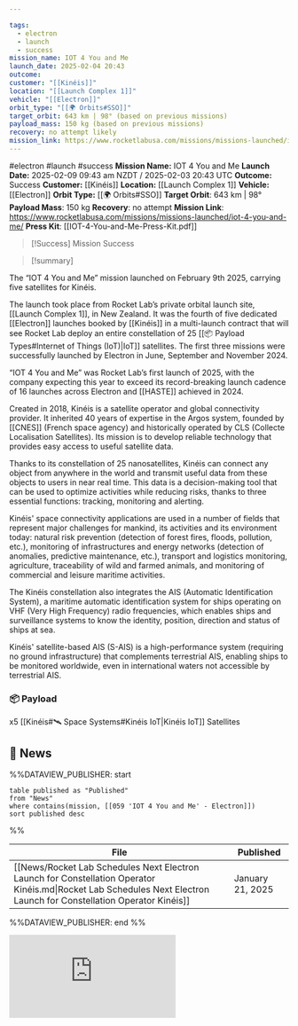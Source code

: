 ```yaml
---

tags:
  - electron
  - launch
  - success
mission_name: IOT 4 You and Me
launch_date: 2025-02-04 20:43
outcome: 
customer: "[[Kinéis]]"
location: "[[Launch Complex 1]]"
vehicle: "[[Electron]]"
orbit_type: "[[🌍 Orbits#SSO]]"
target_orbit: 643 km | 98° (based on previous missions)
payload_mass: 150 kg (based on previous missions)
recovery: no attempt likely
mission_link: https://www.rocketlabusa.com/missions/missions-launched/iot-4-you-and-me/
---
```


#electron #launch #success
**Mission Name:** IOT 4 You and Me
**Launch Date:** 2025-02-09 09:43 am NZDT / 2025-02-03 20:43 UTC
**Outcome:** Success
**Customer:** [[Kinéis]]
**Location:** [[Launch Complex 1]]
**Vehicle:** [[Electron]]
**Orbit Type:** [[🌍 Orbits#SSO]]
**Target Orbit**: 643 km | 98°
**Payload Mass**: 150 kg 
**Recovery**: no attempt
**Mission Link**: https://www.rocketlabusa.com/missions/missions-launched/iot-4-you-and-me/
**Press Kit**: [[IOT-4-You-and-Me-Press-Kit.pdf]]

>[!Success] Mission Success

>[!summary]
>
The “IOT 4 You and Me” mission launched on February 9th 2025, carrying five satellites for Kinéis.
>
The launch took place from Rocket Lab’s private orbital launch site, [[Launch Complex 1]], in New Zealand. It was the fourth of five dedicated [[Electron]] launches booked by [[Kinéis]] in a multi-launch contract that will see Rocket Lab deploy an entire constellation of 25 [[📦 Payload Types#Internet of Things (IoT)|IoT]] satellites.  The first three missions were successfully launched by Electron in June, September and November 2024.
>
“IOT 4 You and Me” was Rocket Lab’s first launch of 2025, with the company expecting this year to exceed its record-breaking launch cadence of 16 launches across Electron and [[HASTE]] achieved in 2024.
>
Created in 2018, Kinéis is a satellite operator and global connectivity provider. It inherited 40 years of expertise in the Argos system, founded by [[CNES]] (French space agency) and historically operated by CLS (Collecte Localisation Satellites). Its mission is to develop reliable technology that provides easy access to useful satellite data.
>
Thanks to its constellation of 25 nanosatellites, Kinéis can connect any object from anywhere in the world and transmit useful data from these objects to users in near real time. This data is a decision-making tool that can be used to optimize activities while reducing risks, thanks to three essential functions: tracking, monitoring and alerting.
>
Kinéis' space connectivity applications are used in a number of fields that represent major challenges for mankind, its activities and its environment today: natural risk prevention (detection of forest fires, floods, pollution, etc.), monitoring of infrastructures and energy networks (detection of anomalies, predictive maintenance, etc.), transport and logistics monitoring, agriculture, traceability of wild and farmed animals, and monitoring of commercial and leisure maritime activities.
>
The Kinéis constellation also integrates the AIS (Automatic Identification System), a maritime automatic identification system for ships operating on VHF (Very High Frequency) radio frequencies, which enables ships and surveillance systems to know the identity, position, direction and status of ships at sea.
>
Kinéis' satellite-based AIS (S-AIS) is a high-performance system (requiring no ground infrastructure) that complements terrestrial AIS, enabling ships to be monitored worldwide, even in international waters not accessible by terrestrial AIS.

### 📦 Payload

x5 [[Kinéis#🛰️ Space Systems#Kinéis IoT|Kinéis IoT]] Satellites

## 📰 News
%%DATAVIEW_PUBLISHER: start
```
table published as "Published"
from "News"
where contains(mission, [[059 'IOT 4 You and Me' - Electron]])
sort published desc
```
%%

| File                                                                                                                                                                 | Published        |
| -------------------------------------------------------------------------------------------------------------------------------------------------------------------- | ---------------- |
| [[News/Rocket Lab Schedules Next Electron Launch for Constellation Operator Kinéis.md\|Rocket Lab Schedules Next Electron Launch for Constellation Operator Kinéis]] | January 21, 2025 |

%%DATAVIEW_PUBLISHER: end %%

<div class="responsive-video">
<iframe src="https://www.youtube.com/embed/7Al5hWmjoxQ" title="Rocket Lab - &#39;IoT 4 U &amp; Me&#39; Launch" frameborder="0" allow="accelerometer; autoplay; clipboard-write; encrypted-media; gyroscope; picture-in-picture; web-share" referrerpolicy="strict-origin-when-cross-origin" allowfullscreen></iframe>
</div>
